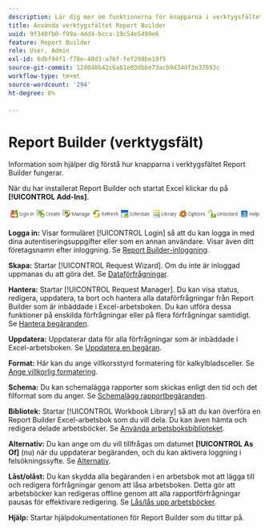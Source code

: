 ```yaml
---
description: Lär dig mer om funktionerna för knapparna i verktygsfältet Report Builder.
title: Använda verktygsfältet Report Builder
uuid: 9f340fb0-f99a-4dd4-bcca-19c54e5499e6
feature: Report Builder
role: User, Admin
exl-id: 6dbf94f1-f70e-40d3-a76f-fef298be19f5
source-git-commit: 12d048b42c6a61e03dbbe73acb9d34df3e37693c
workflow-type: tm+mt
source-wordcount: '294'
ht-degree: 0%

---
```


# Report Builder (verktygsfält)

Information som hjälper dig förstå hur knapparna i verktygsfältet Report Builder fungerar.

När du har installerat Report Builder och startat Excel klickar du på **[!UICONTROL Add-Ins]**.

![Report Builder-verktygsfältsikoner](assets/report_builder_toolbar.png)

**Logga in:** Visar formuläret [!UICONTROL Login] så att du kan logga in med dina autentiseringsuppgifter eller som en annan användare. Visar även ditt företagsnamn efter inloggning. Se [Report Builder-inloggning](/help/analyze/legacy-report-builder/setup/login.md).

**Skapa:** Startar [!UICONTROL Request Wizard]. Om du inte är inloggad uppmanas du att göra det. Se [Dataförfrågningar](/help/analyze/legacy-report-builder/data-requests/data-requests.md).

**Hantera:** Startar [!UICONTROL Request Manager]. Du kan visa status, redigera, uppdatera, ta bort och hantera alla dataförfrågningar från Report Builder som är inbäddade i Excel-arbetsboken. Du kan utföra dessa funktioner på enskilda förfrågningar eller på flera förfrågningar samtidigt. Se [Hantera begäranden](/help/analyze/legacy-report-builder/manage-requests/r-arb-manage-requests.md).

**Uppdatera:** Uppdaterar data för alla förfrågningar som är inbäddade i Excel-arbetsboken. Se [Uppdatera en begäran](/help/analyze/legacy-report-builder/manage-requests/t-refresh-a-request.md).

**Format:** Här kan du ange villkorsstyrd formatering för kalkylbladsceller. Se [Ange villkorlig formatering](/help/analyze/legacy-report-builder/manage-requests/specify-conditional-formatting.md).

**Schema:** Du kan schemalägga rapporter som skickas enligt den tid och det filformat som du anger. Se [Schemalägg rapportbegäranden](/help/analyze/legacy-report-builder/schedule-report-requests.md).

**Bibliotek:** Startar [!UICONTROL Workbook Library] så att du kan överföra en Report Builder Excel-arbetsbok som du vill dela. Du kan även hämta och redigera delade arbetsböcker. Se [Använda arbetsboksbiblioteket](/help/analyze/legacy-report-builder/workbook-library/t-upload-a-workbook.md).

**Alternativ:** Du kan ange om du vill tillfrågas om datumet **[!UICONTROL As Of]** (nu) när du uppdaterar begäranden, och du kan aktivera loggning i felsökningssyfte. Se [Alternativ](/help/analyze/legacy-report-builder/options.md).

**Låst/olåst:** Du kan skydda alla begäranden i en arbetsbok mot att lägga till och redigera förfrågningar genom att låsa arbetsboken. Detta gör att arbetsböcker kan redigeras offline genom att alla rapportförfrågningar pausas för effektivare redigering. Se [Lås/lås upp arbetsböcker](/help/analyze/legacy-report-builder/workbook-library/protect-wb.md).

**Hjälp:** Startar hjälpdokumentationen för Report Builder som du tittar på.
